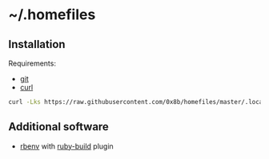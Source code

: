 # ~/.homefiles

## Installation

Requirements:

- [git](https://git-scm.com/)
- [curl](https://curl.se/)

```sh
curl -Lks https://raw.githubusercontent.com/0x8b/homefiles/master/.local/bin/install.sh | bash -sx
```

## Additional software

- [rbenv](https://github.com/rbenv/rbenv) with [ruby-build](https://github.com/rbenv/ruby-build) plugin
